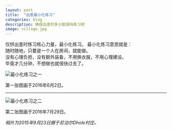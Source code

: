 ```yaml
---
layout: post
title:  "出差最小化练习"
categories: blog
description: 确保出差时多少能保持练习吧
image: village.jpg
---
```



仅供出差时练习核心力量，最小化练习。
最小化练习意思就是：   
随时随地，只要是一个人在房间，就能做。    
没有心理负担，没有额外装备，不用换衣服，不用心理建设。   
毕竟才几分钟，不想做也就很快过去了。     

![最小化练习之一](http://7xtcjb.com2.z0.glb.clouddn.com/%E6%9C%80%E5%B0%8F%E5%8C%96%E7%BB%83%E4%B9%A02.jpg)

第一张图画于2016年6月2日。

---

![最小化练习之二](http://7xtcjb.com2.z0.glb.clouddn.com/%E6%9C%80%E5%B0%8F%E5%8C%96%E7%BB%83%E4%B9%A02.jpg)

第二张图画于2016年7月29日。



*相片为2015年9月23日摄于尼泊尔Dhole村庄。*
